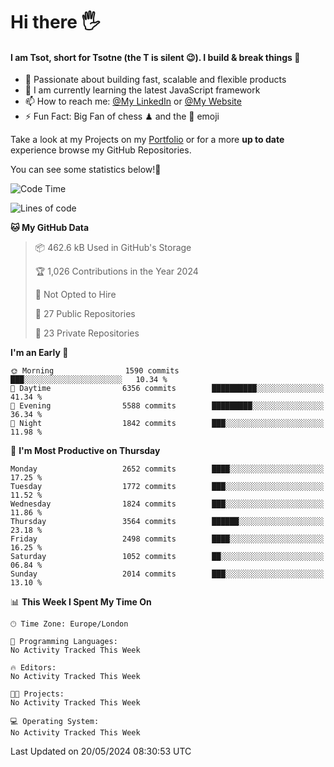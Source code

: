 # Hi there :raised_hand_with_fingers_splayed:
#### I am Tsot, short for Tsotne (the T is silent :wink:). I build & break things :space_invader:
- :telescope: Passionate about building fast, scalable and flexible products
- :seedling: I am currently learning the latest JavaScript framework 
- :mailbox: How to reach me: [@My LinkedIn](https://www.linkedin.com/in/tsotne-gvadzabia/) or [@My Website](https://tsotne.co.uk/contact)
- :zap: Fun Fact: Big Fan of chess ♟ and the 👾 emoji

Take a look at my Projects on my [Portfolio](https://tsotne.co.uk/) or for a more **up to date** experience browse my GitHub Repositories.

You can see some statistics below!:space_invader:
<!--START_SECTION:waka-->
![Code Time](http://img.shields.io/badge/Code%20Time-761%20hrs%202%20mins-blue)

![Lines of code](https://img.shields.io/badge/From%20Hello%20World%20I%27ve%20Written-6.0%20million%20lines%20of%20code-blue)

**🐱 My GitHub Data** 

> 📦 462.6 kB Used in GitHub's Storage 
 > 
> 🏆 1,026 Contributions in the Year 2024
 > 
> 🚫 Not Opted to Hire
 > 
> 📜 27 Public Repositories 
 > 
> 🔑 23 Private Repositories 
 > 
**I'm an Early 🐤** 

```text
🌞 Morning                1590 commits        ███░░░░░░░░░░░░░░░░░░░░░░   10.34 % 
🌆 Daytime                6356 commits        ██████████░░░░░░░░░░░░░░░   41.34 % 
🌃 Evening                5588 commits        █████████░░░░░░░░░░░░░░░░   36.34 % 
🌙 Night                  1842 commits        ███░░░░░░░░░░░░░░░░░░░░░░   11.98 % 
```
📅 **I'm Most Productive on Thursday** 

```text
Monday                   2652 commits        ████░░░░░░░░░░░░░░░░░░░░░   17.25 % 
Tuesday                  1772 commits        ███░░░░░░░░░░░░░░░░░░░░░░   11.52 % 
Wednesday                1824 commits        ███░░░░░░░░░░░░░░░░░░░░░░   11.86 % 
Thursday                 3564 commits        ██████░░░░░░░░░░░░░░░░░░░   23.18 % 
Friday                   2498 commits        ████░░░░░░░░░░░░░░░░░░░░░   16.25 % 
Saturday                 1052 commits        ██░░░░░░░░░░░░░░░░░░░░░░░   06.84 % 
Sunday                   2014 commits        ███░░░░░░░░░░░░░░░░░░░░░░   13.10 % 
```


📊 **This Week I Spent My Time On** 

```text
🕑︎ Time Zone: Europe/London

💬 Programming Languages: 
No Activity Tracked This Week

🔥 Editors: 
No Activity Tracked This Week

🐱‍💻 Projects: 
No Activity Tracked This Week

💻 Operating System: 
No Activity Tracked This Week
```


 Last Updated on 20/05/2024 08:30:53 UTC
<!--END_SECTION:waka-->
